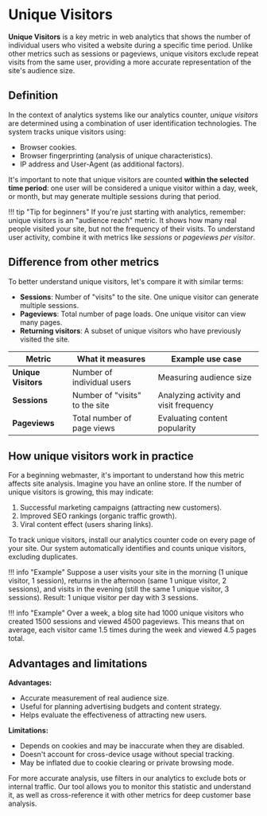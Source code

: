 # Unique Visitors

**Unique Visitors** is a key metric in web analytics that shows the number of individual users who visited a website during a specific time period. Unlike other metrics such as sessions or pageviews, unique visitors exclude repeat visits from the same user, providing a more accurate representation of the site's audience size.

## Definition

In the context of analytics systems like our analytics counter, *unique visitors* are determined using a combination of user identification technologies. The system tracks unique visitors using:

- Browser cookies.
- Browser fingerprinting (analysis of unique characteristics).
- IP address and User-Agent (as additional factors).

It's important to note that unique visitors are counted **within the selected time period**: one user will be considered a unique visitor within a day, week, or month, but may generate multiple sessions during that period.

!!! tip "Tip for beginners"
    If you're just starting with analytics, remember: unique visitors is an "audience reach" metric. It shows how many real people visited your site, but not the frequency of their visits. To understand user activity, combine it with metrics like *sessions* or *pageviews per visitor*.

## Difference from other metrics

To better understand unique visitors, let's compare it with similar terms:

- **Sessions**: Number of "visits" to the site. One unique visitor can generate multiple sessions.
- **Pageviews**: Total number of page loads. One unique visitor can view many pages.
- **Returning visitors**: A subset of unique visitors who have previously visited the site.

| Metric | What it measures | Example use case |
|------------------|---------------------------------------|---------------------------------------|
| **Unique Visitors** | Number of individual users | Measuring audience size |
| **Sessions** | Number of "visits" to the site | Analyzing activity and visit frequency |
| **Pageviews** | Total number of page views | Evaluating content popularity |

## How unique visitors work in practice

For a beginning webmaster, it's important to understand how this metric affects site analysis. Imagine you have an online store. If the number of unique visitors is growing, this may indicate:

1. Successful marketing campaigns (attracting new customers).
2. Improved SEO rankings (organic traffic growth).
3. Viral content effect (users sharing links).

To track unique visitors, install our analytics counter code on every page of your site. Our system automatically identifies and counts unique visitors, excluding duplicates.

!!! info "Example"
    Suppose a user visits your site in the morning (1 unique visitor, 1 session), returns in the afternoon (same 1 unique visitor, 2 sessions), and visits in the evening (still the same 1 unique visitor, 3 sessions). Result: 1 unique visitor per day with 3 sessions.

!!! info "Example"
    Over a week, a blog site had 1000 unique visitors who created 1500 sessions and viewed 4500 pageviews. This means that on average, each visitor came 1.5 times during the week and viewed 4.5 pages total.

## Advantages and limitations

**Advantages:**

- Accurate measurement of real audience size.
- Useful for planning advertising budgets and content strategy.
- Helps evaluate the effectiveness of attracting new users.

**Limitations:**

- Depends on cookies and may be inaccurate when they are disabled.
- Doesn't account for cross-device usage without special tracking.
- May be inflated due to cookie clearing or private browsing mode.

For more accurate analysis, use filters in our analytics to exclude bots or internal traffic. Our tool allows you to monitor this statistic and understand it, as well as cross-reference it with other metrics for deep customer base analysis.